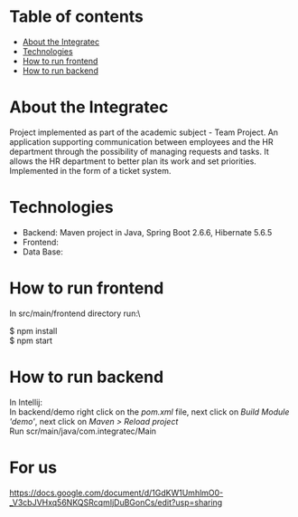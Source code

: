 # Table of contents
* [About the Integratec](#about-the-integratec)
* [Technologies](#technologies)
* [How to run frontend](#how-to-run-frontend)
* [How to run backend](#how-to-run-backend)


# About the Integratec

Project implemented as part of the academic subject - Team Project. An application supporting communication between employees and the HR department through the possibility of managing requests and tasks. It allows the HR department to better plan its work and set priorities. Implemented in the form of a ticket system. 

# Technologies

<ul>  
<li> Backend: Maven project in Java, Spring Boot 2.6.6, Hibernate 5.6.5 </li>
<li> Frontend: </li>
<li> Data Base: </li>
</ul>

 
# How to run frontend

In src/main/frontend directory run:\

$ npm install\
$ npm start

# How to run backend

In Intellij:  
In backend/demo right click on the *pom.xml* file, next click on *Build Module 'demo'*, next click on *Maven > Reload project*  
Run scr/main/java/com.integratec/Main

# For us

https://docs.google.com/document/d/1GdKW1UmhlmO0-_V3cbJVHxq56NKQSRcqmIjDuBGonCs/edit?usp=sharing

